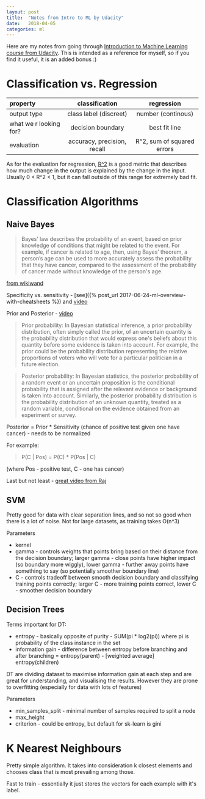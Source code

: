 ```yaml
---
layout: post
title:  "Notes from Intro to ML by Udacity"
date:   2018-04-05
categories: ml
---
```

Here are my notes from going through [Introduction to Machine Learning course from Udacity](https://eu.udacity.com/course/intro-to-machine-learning--ud120).
This is intended as a reference for myself, so if you find it useful, it is an added bonus :)


# Classification vs. Regression

|property|classification|regression|
|:---|:---:|:---:|
|output type| class label (discreet) | number (continous)|
|what we r looking for?| decision boundary | best fit line |
|evaluation| accuracy, precision, recall|R^2, sum of squared errors|


As for the evaluation for regression, [R^2](https://en.wikipedia.org/wiki/Coefficient_of_determination) is a good metric that describes how much change in the output is explained by the change in the input. Usually 0 < R^2 < 1, but it can fall outside of this range for extremely bad fit.

# Classification Algorithms

## Naive Bayes

>Bayes’ law describes the probability of an event, based on prior knowledge of conditions that might be related to the event. For example, if cancer is related to age, then, using Bayes’ theorem, a person’s age can be used to more accurately assess the probability that they have cancer, compared to the assessment of the probability of cancer made without knowledge of the person's age.

[from wikiwand](http://www.wikiwand.com/en/Bayes'_theorem)

Specificity vs. sensitivity - [see]({% post_url 2017-06-24-ml-overview-with-cheatsheets %}) and [video](https://www.youtube.com/watch?v=EL5z2lUuxY4)

Prior and Posterior - [video](https://www.youtube.com/watch?v=HEnJRwJ23us)

>Prior probability:
>In Bayesian statistical inference, a prior probability distribution, often simply called the prior, of an uncertain quantity is the probability distribution that would express one's beliefs about this quantity before some evidence is taken into account. For example, the prior could be the probability distribution representing the relative proportions of voters who will vote for a particular politician in a future election.

>Posterior probability:
>In Bayesian statistics, the posterior probability of a random event or an uncertain proposition is the conditional probability that is assigned after the relevant evidence or background is taken into account. Similarly, the posterior probability distribution is the probability distribution of an unknown quantity, treated as a random variable, conditional on the evidence obtained from an experiment or survey.

Posterior = Prior * Sensitivity (chance of positive test given one have cancer) - needs to be normalized

For example:

>P(C \| Pos) = P(C) * P(Pos \| C)

(where Pos - positive test, C - one has cancer)

Last but not least - [great video from Raj](https://www.youtube.com/watch?v=PrkiRVcrxOs)

## SVM

Pretty good for data with clear separation lines, and so not so good when there is a lot of noise. Not for large datasets, as training takes O(n^3)

Parameters

* kernel
* gamma - controls weights that points bring based on their distance from the decision boundary; larger gamma - close points have higher impact (so boundary more wiggly), lower gamma - further away points have something to say (so potentially smoother boundary line)
* C - controls tradeoff between smooth decision boundary and classifying training points correctly; larger C - more training points correct, lower C - smoother decision boundary


## Decision Trees

Terms important for DT:
 * entropy - basically opposite of purity - SUM(pi * log2(pi)) where pi is probability of the class instance in the set
 * information gain - difference between entropy before branching and after branching = entropy(parent) - [weighted average] entropy(children)

DT are dividing dataset to maximise information gain at each step and are great for understanding, and visualising the results. However they are prone to overfitting (especially for data with lots of features)

Parameters

* min_samples_split - minimal number of samples required to split a node
* max_height
* criterion - could be entropy, but default for sk-learn is gini

# K Nearest Neighbours

Pretty simple algorithm. It takes into consideration k closest elements and chooses class that is most prevailing among those.

Fast to train - essentially it just stores the vectors for each example with it's label.
